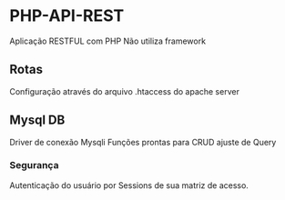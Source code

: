 # PHP-API-REST
Aplicação RESTFUL com PHP
Não utiliza framework


## Rotas
Configuração através do arquivo .htaccess do apache server

## Mysql DB
Driver de conexão Mysqli
Funções prontas para CRUD
ajuste de Query

### Segurança
Autenticação do usuário por Sessions de sua matriz de acesso.
